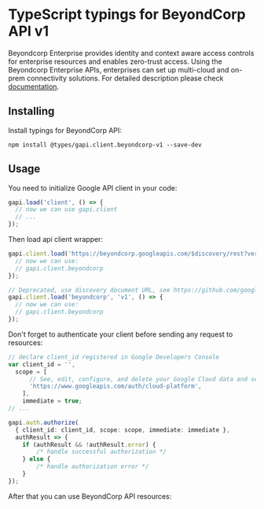 # TypeScript typings for BeyondCorp API v1

Beyondcorp Enterprise provides identity and context aware access controls for enterprise resources and enables zero-trust access. Using the Beyondcorp Enterprise APIs, enterprises can set up multi-cloud and on-prem connectivity solutions.
For detailed description please check [documentation](https://cloud.google.com/).

## Installing

Install typings for BeyondCorp API:

```
npm install @types/gapi.client.beyondcorp-v1 --save-dev
```

## Usage

You need to initialize Google API client in your code:

```typescript
gapi.load('client', () => {
  // now we can use gapi.client
  // ...
});
```

Then load api client wrapper:

```typescript
gapi.client.load('https://beyondcorp.googleapis.com/$discovery/rest?version=v1', () => {
  // now we can use:
  // gapi.client.beyondcorp
});
```

```typescript
// Deprecated, use discovery document URL, see https://github.com/google/google-api-javascript-client/blob/master/docs/reference.md#----gapiclientloadname----version----callback--
gapi.client.load('beyondcorp', 'v1', () => {
  // now we can use:
  // gapi.client.beyondcorp
});
```

Don't forget to authenticate your client before sending any request to resources:

```typescript
// declare client_id registered in Google Developers Console
var client_id = '',
  scope = [
      // See, edit, configure, and delete your Google Cloud data and see the email address for your Google Account.
      'https://www.googleapis.com/auth/cloud-platform',
    ],
    immediate = true;
// ...

gapi.auth.authorize(
  { client_id: client_id, scope: scope, immediate: immediate },
  authResult => {
    if (authResult && !authResult.error) {
        /* handle successful authorization */
    } else {
        /* handle authorization error */
    }
});
```

After that you can use BeyondCorp API resources: <!-- TODO: make this work for multiple namespaces -->

```typescript
```
